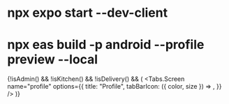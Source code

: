 # npx expo start --dev-client

# npx eas build -p android --profile preview --local

 {!isAdmin() && !isKitchen() && !isDelivery() && (
        <Tabs.Screen
          name="profile"
          options={{
            title: "Profile",
            tabBarIcon: ({ color, size }) => <User color={color} size={size} />,
          }}
        />
      )}